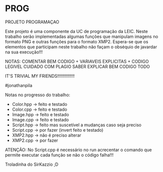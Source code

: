 # PROG
PROJETO PROGRAMAÇAO

  Este projeto é uma componente da UC de programação da LEIC. Neste trabalho serão implementadas algumas funções que manipulam imagens no formato PNG
e outras funções para o formato XMP2.
  Espera-se que os elementos que participam neste trabalho não façam o obséquio de javardar na sua execução!!!
  
  NOTAS: COMENTAR BEM CODIGO + VARIAVEIS EXPLICITAS + CODIGO LEGIVEL
  CUIDADO COM PLAGIO
  SABER EXPLICAR BEM CODIGO TODO
  
  IT'S TRIVIAL MY FRIENDS!!!!!!!!!!!!!!
  
  #jonathanpila
  
  
  Notas no progresso do trabalho:
  - Color.hpp -> feito e testado
  - Color.cpp -> feito e testado
  - Image.hpp -> feito e testado
  - Image.cpp -> feito e testado
  - Script.hpp -> feito mas suscetível a mudanças caso seja preciso
  - Script.cpp -> por fazer (invert feito e testado)
  - XMP2.hpp -> não é preciso alterar
  - XMP2.cpp -> por fazer 
  
  
  
  ATENÇÃO:
  No Script.cpp é necessário no run acrecentar o comando que permite executar cada função se não o código falha!!!
  
  
  
  
  
  
  
  
  
  
  
  
  Troladinha do SirKazzio ;D
